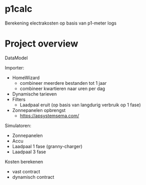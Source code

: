 # p1calc
Berekening electrakosten op basis van p1-meter logs


# Project overview
DataModel

Importer:
- HomeWizard
    - combineer meerdere bestanden tot 1 jaar
    - combineer kwartieren naar uren per dag
- Dynamische tarieven
- Filters
    - Laadpaal eruit (op basis van langdurig verbruik op 1 fase)
- Zonnepanelen opbrengst
    - https://apsystemsema.com/

Simulatoren:
- Zonnepanelen
- Accu
- Laadpaal 1 fase (granny-charger)
- Laadpaal 3 fase

Kosten berekenen
- vast contract 
- dynamisch contract

